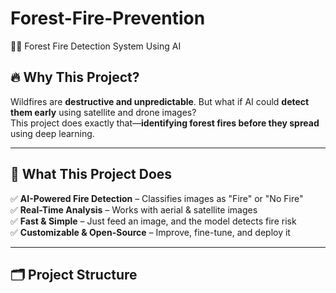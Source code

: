 # Forest-Fire-Prevention
 🌲🔥 Forest Fire Detection System Using AI  

## 🔥 Why This Project?  
Wildfires are **destructive and unpredictable**. But what if AI could **detect them early** using satellite and drone images?  
This project does exactly that—**identifying forest fires before they spread** using deep learning.  

---

## 🚀 What This Project Does  
✅ **AI-Powered Fire Detection** – Classifies images as "Fire" or "No Fire"  
✅ **Real-Time Analysis** – Works with aerial & satellite images  
✅ **Fast & Simple** – Just feed an image, and the model detects fire risk  
✅ **Customizable & Open-Source** – Improve, fine-tune, and deploy it  

---

## 🗂 Project Structure  
